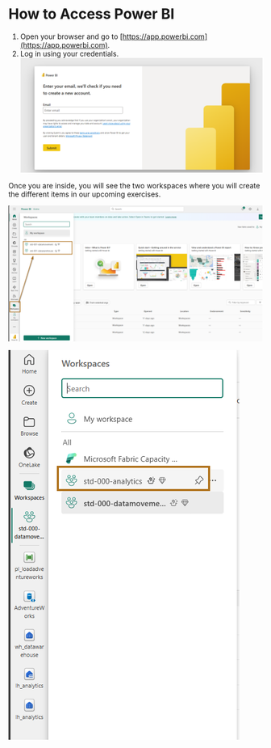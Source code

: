 # How to Access Power BI

1. Open your browser and go to [https://app.powerbi.com](https://app.powerbi.com).
2. Log in using your credentials.
    ![Login](../../media/Login/app-powerbi.png)

Once you are inside, you will see the two workspaces where you will create the different items in our upcoming exercises.

![Workspaces](../../media/Login/workspaces.png)

![Select Workspace](../../media/Create%20Data%20Stores/create%20data%20stores%20-%20(1).png)